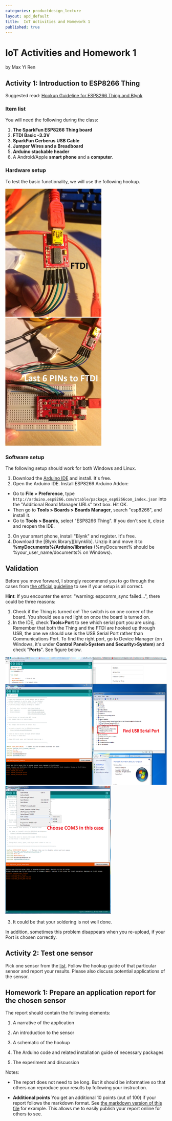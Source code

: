 ```yaml
---
categories: productdesign_lecture
layout: apd_default
title:  IoT Activities and Homework 1
published: true
---
```

# IoT Activities and Homework 1
by Max Yi Ren

## Activity 1: Introduction to ESP8266 Thing
Suggested read: [Hookup Guideline for ESP8266 Thing and Blynk][1]

### Item list
You will need the following during the class:

1. **The SparkFun ESP8266 Thing board**
2. **FTDI Basic -3.3V**
3. **SparkFun Cerberus USB Cable**
4. **Jumper Wires and a Breadboard**
5. **Arduino stackable header**
7. A Android/Apple **smart phone** and a **computer**. 

### Hardware setup
To test the basic functionality, we will use the following hookup.

<img src="/_images/tutorial_iot/hookup1.JPG" alt="Drawing" style="height: 400px;"/>
<img src="/_images/tutorial_iot/hookup2.JPG" alt="Drawing" style="height: 400px;"/>

### Software setup
The following setup should work for both Windows and Linux.

1. Download the [Arduino IDE][2] and install. It's free.
2. Open the Arduino IDE. Install ESP8266 Arduino Addon: 
  * Go to **File > Preference**, type
`http://arduino.esp8266.com/stable/package_esp8266com_index.json`
into the "Additional Board Manager URLs" text box. Hit OK.
  * Then go to **Tools > Boards > Boards Manager**, search "esp8266", and install it.
  * Go to **Tools > Boards**, select "ESP8266 Thing". If you don't see it, close and reopen the IDE.
3. On your smart phone, install "Blynk" and register. It's free.
4. Download the [Blynk library][blynklib]. Unzip it and move it to **%myDocuments%/Arduino/libraries**
(%myDocument% should be %your_user_name/documents% on Windows).

## Validation
Before you move forward, I strongly recommend you to go through the cases 
from [the official guideline][1] to see
if your setup is all correct.

**Hint**: If you encounter the error: "warning: espcomm_sync failed...", there could be three reasons:

1. Check if the Thing is turned on! The switch is on one corner of the board. You should 
see a red light on once the board is turned on.
2. In the IDE, check **Tools>Port** to see which serial port you are using. 
Remember that both the Thing and the FTDI
are hooked up through USB, the one we should use is the USB Serial Port rather than Communications Port.
To find the right port, go to Device Manager (on Windows, it's under **Control Panel>System and 
Security>System**) and check "**Ports**". See figure below.
<img src="/_images/tutorial_iot/port.png" alt="Drawing" style="height: 400px;"/>
<img src="/_images/tutorial_iot/port2.png" alt="Drawing" style="height: 400px;"/>
<!--![Alt text](/_images/tutorial_iot/port.png)-->
<!--![Alt text](/_images/tutorial_iot/port2.png)-->

3. It could be that your soldering is not well done. 

In addition, sometimes this problem disappears when you re-upload, if your Port is chosen correctly.

## Activity 2: Test one sensor

Pick one sensor from the [list][2]. Follow the hookup guide of that particular sensor and report your results.
Please also discuss potential applications of the sensor.

## Homework 1: Prepare an application report for the chosen sensor

The report should contain the following elements:

1. A narrative of the application

2. An introduction to the sensor

3. A schematic of the hookup

4. The Arduino code and related installation guide of necessary packages

5. The experiment and discussion

Notes:

* The report does not need to be long. But it should be informative so that others can reproduce your results by following
your instruction. 

* **Additional points** You get an additional 10 points (out of 100) if your report follows
the markdown format. See [the markdown version of this file][3] for example. This allows me to easily
publish your report online for others to see.

[1]: http://designinformaticslab.github.io/productdesign_tutorial/2016/11/19/sparkfunthing_tutorial.html
[2]: https://www.sparkfun.com/products/13754
[3]: https://github.com/DesignInformaticsLab/DesignInformaticsLab.github.io/tree/master/_posts/teaching/productdesign/2017-01-16-IoTlecture.md